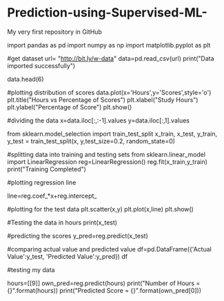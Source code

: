 # Prediction-using-Supervised-ML-
My very first repository in GitHub

import pandas as pd
import numpy as np
import matplotlib.pyplot as plt


#get dataset
url= "http://bit.ly/w-data"
data=pd.read_csv(url)
print("Data imported successfully")

data.head(6)

#plotting distribution of scores
data.plot(x='Hours',y='Scores',style='o')
plt.title("Hours vs Percentage of Scores")
plt.xlabel("Study Hours")
plt.ylabel("Percentage of Score")
plt.show()

#dividing the data
x=data.iloc[:,:-1].values
y=data.iloc[:,1].values

from sklearn.model_selection import train_test_split
x_train, x_test, y_train, y_test = train_test_split(x, y,test_size=0.2, random_state=0)

#splitting data into training and testing sets
from sklearn.linear_model import LinearRegression
reg=LinearRegression()
reg.fit(x_train,y_train)
print("Training Completed")

#plotting regression line

line=reg.coef_*x+reg.intercept_

#plotting for the test data
plt.scatter(x,y)
plt.plot(x,line)
plt.show()

#Testing the data in hours
print(x_test)

#predicting the scores
y_pred=reg.predict(x_test)

#comparing actual value and predicted value
df=pd.DataFrame({'Actual Value':y_test, 'Predicted Value':y_pred})
df


#testing my data

hours=[[9]]
own_pred=reg.predict(hours)
print("Number of Hours = {}".format(hours))
print("Predicted Score = {}".format(own_pred[0]))
